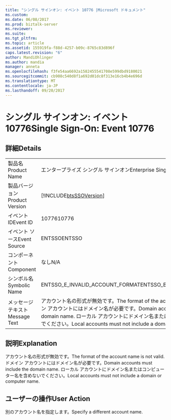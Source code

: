 ```yaml
---
title: "シングル サインオン: イベント 10776 |Microsoft ドキュメント"
ms.custom: 
ms.date: 06/08/2017
ms.prod: biztalk-server
ms.reviewer: 
ms.suite: 
ms.tgt_pltfrm: 
ms.topic: article
ms.assetid: 155919fa-f88d-4257-b09c-8765c83d896f
caps.latest.revision: "6"
author: MandiOhlinger
ms.author: mandia
manager: anneta
ms.openlocfilehash: f3fe54aa6692a1582455541708e599dbd9180021
ms.sourcegitcommit: cb908c540d8f1a692d01dc8f313e16cb4b4e696d
ms.translationtype: MT
ms.contentlocale: ja-JP
ms.lasthandoff: 09/20/2017
---
```

# <a name="single-sign-on-event-10776"></a><span data-ttu-id="16f96-102">シングル サインオン: イベント 10776</span><span class="sxs-lookup"><span data-stu-id="16f96-102">Single Sign-On: Event 10776</span></span>
## <a name="details"></a><span data-ttu-id="16f96-103">詳細</span><span class="sxs-lookup"><span data-stu-id="16f96-103">Details</span></span>  
  
|||  
|-|-|  
|<span data-ttu-id="16f96-104">製品名</span><span class="sxs-lookup"><span data-stu-id="16f96-104">Product Name</span></span>|<span data-ttu-id="16f96-105">エンタープライズ シングル サインオン</span><span class="sxs-lookup"><span data-stu-id="16f96-105">Enterprise Single Sign-On</span></span>|  
|<span data-ttu-id="16f96-106">製品バージョン</span><span class="sxs-lookup"><span data-stu-id="16f96-106">Product Version</span></span>|[!INCLUDE[btsSSOVersion](../includes/btsssoversion-md.md)]|  
|<span data-ttu-id="16f96-107">イベント ID</span><span class="sxs-lookup"><span data-stu-id="16f96-107">Event ID</span></span>|<span data-ttu-id="16f96-108">10776</span><span class="sxs-lookup"><span data-stu-id="16f96-108">10776</span></span>|  
|<span data-ttu-id="16f96-109">イベント ソース</span><span class="sxs-lookup"><span data-stu-id="16f96-109">Event Source</span></span>|<span data-ttu-id="16f96-110">ENTSSO</span><span class="sxs-lookup"><span data-stu-id="16f96-110">ENTSSO</span></span>|  
|<span data-ttu-id="16f96-111">コンポーネント</span><span class="sxs-lookup"><span data-stu-id="16f96-111">Component</span></span>|<span data-ttu-id="16f96-112">なし</span><span class="sxs-lookup"><span data-stu-id="16f96-112">N/A</span></span>|  
|<span data-ttu-id="16f96-113">シンボル名</span><span class="sxs-lookup"><span data-stu-id="16f96-113">Symbolic Name</span></span>|<span data-ttu-id="16f96-114">ENTSSO_E_INVALID_ACCOUNT_FORMAT</span><span class="sxs-lookup"><span data-stu-id="16f96-114">ENTSSO_E_INVALID_ACCOUNT_FORMAT</span></span>|  
|<span data-ttu-id="16f96-115">メッセージ テキスト</span><span class="sxs-lookup"><span data-stu-id="16f96-115">Message Text</span></span>|<span data-ttu-id="16f96-116">アカウント名の形式が無効です。</span><span class="sxs-lookup"><span data-stu-id="16f96-116">The format of the account name is not valid.</span></span> <span data-ttu-id="16f96-117">ドメイン アカウントにはドメイン名が必要です。</span><span class="sxs-lookup"><span data-stu-id="16f96-117">Domain accounts must include the domain name.</span></span> <span data-ttu-id="16f96-118">ローカル アカウントにドメイン名またはコンピューター名を含めないでください。</span><span class="sxs-lookup"><span data-stu-id="16f96-118">Local accounts must not include a domain or computer name.</span></span>|  
  
## <a name="explanation"></a><span data-ttu-id="16f96-119">説明</span><span class="sxs-lookup"><span data-stu-id="16f96-119">Explanation</span></span>  
 <span data-ttu-id="16f96-120">アカウント名の形式が無効です。</span><span class="sxs-lookup"><span data-stu-id="16f96-120">The format of the account name is not valid.</span></span> <span data-ttu-id="16f96-121">ドメイン アカウントにはドメイン名が必要です。</span><span class="sxs-lookup"><span data-stu-id="16f96-121">Domain accounts must include the domain name.</span></span> <span data-ttu-id="16f96-122">ローカル アカウントにドメイン名またはコンピューター名を含めないでください。</span><span class="sxs-lookup"><span data-stu-id="16f96-122">Local accounts must not include a domain or computer name.</span></span>  
  
## <a name="user-action"></a><span data-ttu-id="16f96-123">ユーザーの操作</span><span class="sxs-lookup"><span data-stu-id="16f96-123">User Action</span></span>  
 <span data-ttu-id="16f96-124">別のアカウント名を指定します。</span><span class="sxs-lookup"><span data-stu-id="16f96-124">Specify a different account name.</span></span>